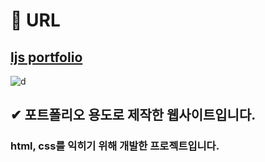 # 🔗 URL
## [ljs portfolio](https://ljs-site.netlify.app)

![d](https://user-images.githubusercontent.com/103590863/171799343-f1596ac6-5e23-452f-8a07-1caaccc6595b.png)

## ✔ 포트폴리오 용도로 제작한 웹사이트입니다.
### html, css를 익히기 위해 개발한 프로젝트입니다.

